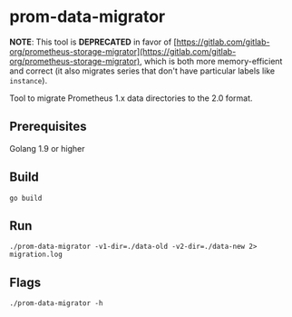 # prom-data-migrator

**NOTE**: This tool is **DEPRECATED** in favor of [https://gitlab.com/gitlab-org/prometheus-storage-migrator](https://gitlab.com/gitlab-org/prometheus-storage-migrator), which is both more memory-efficient and correct (it also migrates series that don't have particular labels like `instance`).

Tool to migrate Prometheus 1.x data directories to the 2.0 format.

## Prerequisites

Golang 1.9 or higher

## Build

```
go build
```

## Run

```
./prom-data-migrator -v1-dir=./data-old -v2-dir=./data-new 2> migration.log
```

## Flags

```
./prom-data-migrator -h
```
